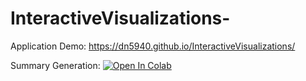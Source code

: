 ﻿# InteractiveVisualizations-
 
Application Demo:
https://dn5940.github.io/InteractiveVisualizations/

Summary Generation:
[![Open In Colab](https://colab.research.google.com/assets/colab-badge.svg)](https://colab.research.google.com/github/JasonObeid/InteractiveVisualizations/blob/master/SummaryGenerator.ipynb)
